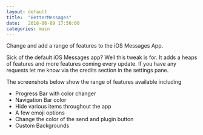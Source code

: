 ```yaml
---
layout: default
title:  "BetterMessages"
date:   2018-06-09 17:50:00
categories: main
---
```


Change and add a range of features to the iOS Messages App.

Sick of the default iOS Messages app? Well this tweak is for. It adds a heaps of features and more features coming every update. If you have any requests let me know via the credits section in the settings pane.

The screenshots below show the range of features available including
- Progress Bar with color changer
- Navigation Bar color
- Hide various items throughout the app
- A few emoji options
- Change the color of the send and plugin button
- Custom Backgrounds 

